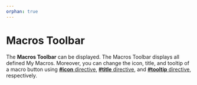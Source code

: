 ```yaml
---
orphan: true
---
```

# Macros Toolbar

The **Macros Toolbar** can be displayed. The Macros Toolbar displays all defined My Macros. Moreover, you can change the icon, title, and tooltip of a macro button using [**#icon** directive](../macro/directive/icon), [**#title** directive](../macro/directive/title), and [**#tooltip** directive](../macro/directive/tooltip), respectively.

